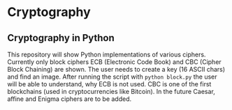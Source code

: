 # Cryptography
## Cryptography in Python
This repository will show Python implementations of various ciphers. Currently only block ciphers ECB (Electronic Code Book) and CBC (Cipher Block Chaining) are shown.
The user needs to create a key (16 ASCII chars) and find an image. After running the script with 
```python block.py``` the user will be able to understand, why ECB is not
used. CBC is one of the first blockchains (used in cryptocurrencies like Bitcoin).
In the future Caesar, affine and Enigma ciphers are to be added.
